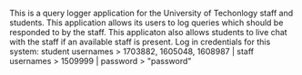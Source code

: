 This is a query logger application for the University of Techonlogy staff and students. 
This application allows its users to log queries which should be responded to by the staff. 
This applicaton also allows students to live chat with the staff if an available staff is present.
Log in credentials for this system:
student usernames > 1703882, 1605048, 1608987 |
staff usernames > 1509999 |
password > "password"

